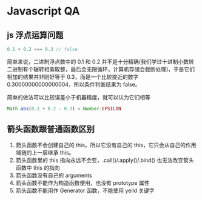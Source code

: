 # Javascript QA

## js 浮点运算问题

```js
0.1 + 0.2 === 0.3 // false
```

简单来说，二进制浮点数中的 0.1 和 0.2 并不是十分精确(我们学过十进制小数转二进制有个辗转相乘取整，最后会无限循环，计算机存储会截断处理)，于是它们相加的结果并非刚好等于 0.3，而是一个比较接近的数字 0.30000000000000004，所以条件判断结果为 false。

简单的做法可以比较误差小于机器精度，就可以认为它们相等

```js
Math.abs(0.1 + 0.2 - 0.3) < Number.EPSILON
```

## 箭头函数跟普通函数区别

1. 箭头函数不会创建自己的 this，所以它没有自己的 this，它只会从自己的作用域链的上一层继承 this。
2. 箭头函数里的 this 指向永远不会变，.call()/.apply()/.bind() 也无法改变箭头函数中 this 的指向
3. 箭头函数没有自己的 arguments
4. 箭头函数不能作为构造函数使用，也没有 prototype 属性
5. 箭头函数不能用作 Generator 函数，不能使用 yeild 关键字
